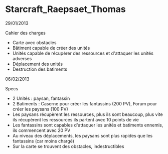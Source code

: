 Starcraft_Raepsaet_Thomas
=========================

29/01/2013

Cahier des charges

- Carte avec obstacles
- Bâtiment capable de créer des unités
- Unités capable de récupérer des ressources et d'attaquer les unités adverses
- Déplacement des unités
- Destruction des batiments

06/02/2013

Specs

- 2 Unités : paysan, fantassin
- 2 Batiments : Caserne pour créer les fantassins (200 PV), Forum pour créer les paysans (100 PV)
- Les paysans récupèrent les ressources, plus ils sont beaucoup, plus vite ils récupèrent les ressources
ils partent avec 10 points de vie
- Les fantassins sont capables d'attaquer les unités et batiments ennemis, ils commencent avec 20 PV
- Au niveau des déplacements, les paysans sont plus rapides que les fantassins (car moins chargé)
- Sur la carte se trouvent des obstacles, indestructibles
